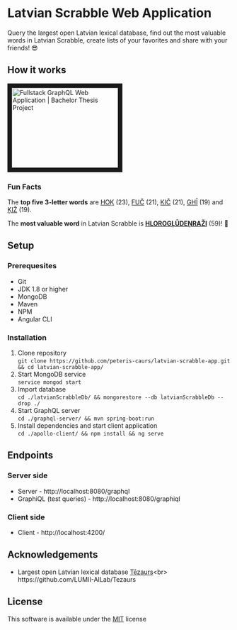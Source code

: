 # Latvian Scrabble Web Application
Query the largest open Latvian lexical database, 
find out the most valuable words in Latvian Scrabble, 
create lists of your favorites and share with your friends!  😎 <br>

## How it works
<a href="http://www.youtube.com/watch?feature=player_embedded&v=lbRuM3H_qoU" target="_blank">
<img src="http://img.youtube.com/vi/lbRuM3H_qoU/0.jpg" alt="Fullstack GraphQL Web Application | Bachelor Thesis Project" width="240" height="180" border="10" />
</a>

### Fun Facts
The **top five 3-letter words** are [HOĶ](http://www.tezaurs.lv/#/sv/hoķ "http://www.tezaurs.lv/#/sv/hoķ") (23), [FUČ](http://www.tezaurs.lv/#/sv/fuč "http://www.tezaurs.lv/#/sv/fuč") (21), [KIČ](http://www.tezaurs.lv/#/sv/kič "http://www.tezaurs.lv/#/sv/kič") (21), [GHĪ](http://www.tezaurs.lv/#/sv/ghī "http://www.tezaurs.lv/#/sv/ghī") (19) and [ĶIŽ](http://www.tezaurs.lv/#/sv/ķiž "http://www.tezaurs.lv/#/sv/kiž") (19). <br>

The **most valuable word** in Latvian Scrabble is [**HLOROGĻŪDEŅRAŽI**](http://www.tezaurs.lv/#/sv/hlorogļūdeņraži "http://www.tezaurs.lv/#/sv/hlorogļūdeņraži") (59)! 💪

## Setup
### Prerequesites
* Git
* JDK 1.8 or higher
* MongoDB
* Maven
* NPM
* Angular CLI

### Installation
1. Clone repository <br>
`git clone https://github.com/peteris-caurs/latvian-scrabble-app.git && cd latvian-scrabble-app/`
2. Start MongoDB service <br>
`service mongod start`
3. Import database <br>
`cd ./latvianScrabbleDb/ && mongorestore --db latvianScrabbleDb --drop ./`
4. Start GraphQL server <br>
`cd ./graphql-server/ && mvn spring-boot:run`
5. Install dependencies and start client application <br>
`cd ./apollo-client/ && npm install && ng serve`

## Endpoints
### Server side
* Server - http://localhost:8080/graphql <br>
* GraphiQL (test queries) - http://localhost:8080/graphiql <br>

### Client side
* Client - http://localhost:4200/ <br>

## Acknowledgements
* Largest open Latvian lexical database 
[Tēzaurs](http://www.tezaurs.lv/ "http://www.tezaurs.lv/")<br>
https://github.com/LUMII-AILab/Tezaurs

## License
This software is available under the [MIT](./LICENSE) license
